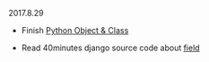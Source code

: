 2017.8.29
- Finish [Python Object & Class](https://www.programiz.com/python-programming/operator-overloading)

- Read 40minutes django source code about [field](https://github.com/django/django/blob/master/django/db/models/fields/__init__.py)
